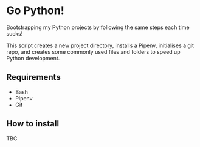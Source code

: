 # Go Python!

Bootstrapping my Python projects by following the same steps each time sucks! 

This script creates a new project directory, installs a Pipenv, initialises a git repo, and creates some commonly used files and folders to speed up Python development. 

## Requirements

* Bash
* Pipenv
* Git

## How to install

TBC
